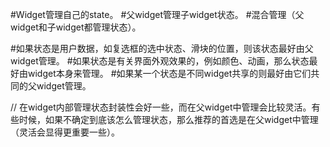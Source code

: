 #Widget管理自己的state。
#父widget管理子widget状态。
#混合管理（父widget和子widget都管理状态）。

#如果状态是用户数据，如复选框的选中状态、滑块的位置，则该状态最好由父widget管理。
#如果状态是有关界面外观效果的，例如颜色、动画，那么状态最好由widget本身来管理。
#如果某一个状态是不同widget共享的则最好由它们共同的父widget管理。

// 在widget内部管理状态封装性会好一些，而在父widget中管理会比较灵活。有些时候，如果不确定到底该怎么管理状态，那么推荐的首选是在父widget中管理（灵活会显得更重要一些）。

